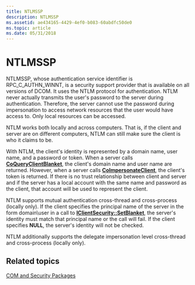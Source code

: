 ```yaml
---
title: NTLMSSP
description: NTLMSSP
ms.assetid: ae434165-4429-4ef0-b083-60abdfc50de0
ms.topic: article
ms.date: 05/31/2018
---
```


# NTLMSSP

NTLMSSP, whose authentication service identifier is RPC\_C\_AUTHN\_WINNT, is a security support provider that is available on all versions of DCOM. It uses the NTLM protocol for authentication. NTLM never actually transmits the user's password to the server during authentication. Therefore, the server cannot use the password during impersonation to access network resources that the user would have access to. Only local resources can be accessed.

NTLM works both locally and across computers. That is, if the client and server are on different computers, NTLM can still make sure the client is who it claims to be.

With NTLM, the client's identity is represented by a domain name, user name, and a password or token. When a server calls [**CoQueryClientBlanket**](/windows/desktop/api/combaseapi/nf-combaseapi-coqueryclientblanket), the client's domain name and user name are returned. However, when a server calls [**CoImpersonateClient**](/windows/desktop/api/combaseapi/nf-combaseapi-coimpersonateclient), the client's token is returned. If there is no trust relationship between client and server and if the server has a local account with the same name and password as the client, that account will be used to represent the client.

NTLM supports mutual authentication cross-thread and cross-process (locally only). If the client specifies the principal name of the server in the form domain\\user in a call to [**IClientSecurity::SetBlanket**](https://msdn.microsoft.com/en-us/library/ms691255(v=VS.85).aspx), the server's identity must match that principal name or the call will fail. If the client specifies **NULL**, the server's identity will not be checked.

NTLM additionally supports the delegate impersonation level cross-thread and cross-process (locally only).

## Related topics

<dl> <dt>

[COM and Security Packages](com-and-security-packages.md)
</dt> </dl>

 

 




